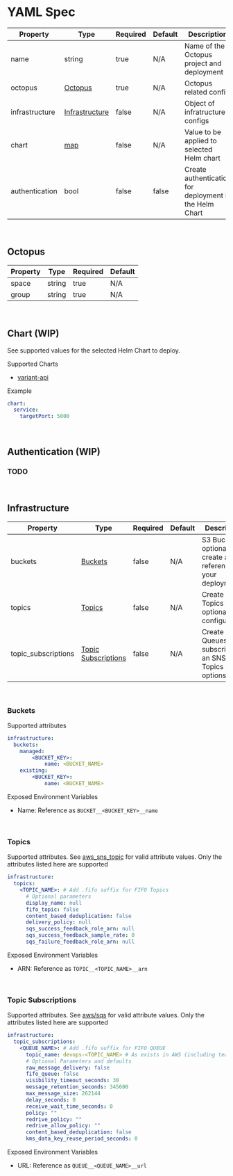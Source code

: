 # YAML Spec

| Property | Type | Required | Default | Description |
| --- | --- | --- | --- | --- |
| name | string | true | N/A | Name of the Octopus project and deployment |
| octopus | [Octopus](#octopus) | true | N/A | Octopus related config |
| infrastructure | [Infrastructure](#infrastructure) | false | N/A | Object of infratructure configs |
| chart | [map](#chart) | false | N/A | Value to be applied to selected Helm chart |
| authentication | bool | false | false | Create authentication for deployment in the Helm Chart |
 <br>

## Octopus

| Property | Type | Required | Default |
| --- | --- | --- | --- |
| space | string | true | N/A |
| group | string | true | N/A | 
 <br>

## Chart (WIP)
See supported values for the selected Helm Chart to deploy.

Supported Charts
- [variant-api](https://github.com/variant-inc/lazy-helm-charts/tree/master/charts/variant-api)

Example
```yaml
chart:
  service:
    targetPort: 5000
```
<br>

## Authentication (WIP)

### TODO

<br>

## Infrastructure

| Property | Type | Required | Default | Description |
| --- | --- | --- | --- | --- |
| buckets | [Buckets](#buckets) | false | N/A | S3 Buckets to optionally create and reference in your deployment
| topics | [Topics](#topics) | false | N/A | Create SNS Topics with optional configuration. |
| topic_subscriptions | [Topic Subscriptions](#topic-subscriptions) | false | N/A | Create SQS Queues and subscribe to an SNS Topics with options |
<br>

### Buckets

Supported attributes

```yaml
infrastructure:
  buckets:
    managed:
        <BUCKET_KEY>:
            name: <BUCKET_NAME>
    existing:
        <BUCKET_KEY>:
            name: <BUCKET_NAME>
```

Exposed Environment Variables
- Name: Reference as `BUCKET__<BUCKET_KEY>__name`

<br>

### Topics

Supported attributes. See [aws_sns_topic](https://registry.terraform.io/modules/terraform-aws-modules/sns/aws/latest?tab=inputs) for valid attribute values. Only the attributes listed here are supported

```yaml
infrastructure:
  topics:
    <TOPIC_NAME>: # Add .fifo suffix for FIFO Topics
      # Optional parameters
      display_name: null
      fifo_topic: false
      content_based_deduplication: false
      delivery_policy: null
      sqs_success_feedback_role_arn: null
      sqs_success_feedback_sample_rate: 0
      sqs_failure_feedback_role_arn: null
```


Exposed Environment Variables
- ARN: Reference as `TOPIC__<TOPIC_NAME>__arn`

<br>

### Topic Subscriptions

Supported attributes. See [aws/sqs](https://registry.terraform.io/modules/terraform-aws-modules/sqs/aws/latest?tab=inputs) for valid attribute values. Only the attributes listed here are supported

```yaml
infrastructure:
  topic_subscriptions:
    <QUEUE_NAME>: # Add .fifo suffix for FIFO QUEUE
      topic_name: devops-<TOPIC_NAME> # As exists in AWS (including team prefix)
      # Optional Parameters and defaults
      raw_message_delivery: false
      fifo_queue: false
      visibility_timeout_seconds: 30
      message_retention_seconds: 345600
      max_message_size: 262144
      delay_seconds: 0
      receive_wait_time_seconds: 0
      policy: ""
      redrive_policy: ""
      redrive_allow_policy: ""
      content_based_deduplication: false
      kms_data_key_reuse_period_seconds: 0
```

Exposed Environment Variables
- URL: Reference as `QUEUE__<QUEUE_NAME>__url`
